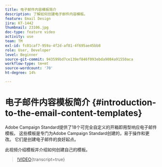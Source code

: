 ```yaml
---
title: 电子邮件内容模板简介
description: 了解如何创建电子邮件内容模板。
feature: Email Design
jira: KT-1442
thumbnail: 23106.jpg
doc-type: feature video
activity: use
team: TM
exl-id: fc01caf7-959a-4f2d-af81-4f695ae45bb8
role: User, Developer
level: Beginner
source-git-commit: 943599bd7ce139ef846f093ebda9084a91550aca
workflow-type: tm+mt
source-wordcount: '70'
ht-degree: 14%

---
```


# 电子邮件内容模板简介 {#introduction-to-the-email-content-templates}

Adobe Campaign Standard提供了18个可完全自定义的开箱即用型响应电子邮件模板。 这些模板是专门为Adobe Campaign Standard创建的，易于操作和更改。 它们是创建电子邮件的良好起点。

此视频介绍模板并介绍如何创建自己的模板。

>[!VIDEO](https://video.tv.adobe.com/v/37483?learn=on&captions=chi_hans){transcript=true}
